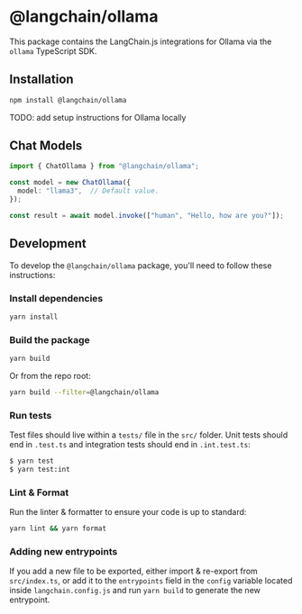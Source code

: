 # @langchain/ollama

This package contains the LangChain.js integrations for Ollama via the `ollama` TypeScript SDK.

## Installation

```bash npm2yarn
npm install @langchain/ollama
```

TODO: add setup instructions for Ollama locally

## Chat Models

```typescript
import { ChatOllama } from "@langchain/ollama";

const model = new ChatOllama({
  model: "llama3",  // Default value.
});

const result = await model.invoke(["human", "Hello, how are you?"]);
```

## Development

To develop the `@langchain/ollama` package, you'll need to follow these instructions:

### Install dependencies

```bash
yarn install
```

### Build the package

```bash
yarn build
```

Or from the repo root:

```bash
yarn build --filter=@langchain/ollama
```

### Run tests

Test files should live within a `tests/` file in the `src/` folder. Unit tests should end in `.test.ts` and integration tests should
end in `.int.test.ts`:

```bash
$ yarn test
$ yarn test:int
```

### Lint & Format

Run the linter & formatter to ensure your code is up to standard:

```bash
yarn lint && yarn format
```

### Adding new entrypoints

If you add a new file to be exported, either import & re-export from `src/index.ts`, or add it to the `entrypoints` field in the `config` variable located inside `langchain.config.js` and run `yarn build` to generate the new entrypoint.
